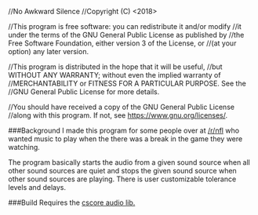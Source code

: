 //No Awkward Silence
//Copyright (C) <2018>  <Will Eagan>

//This program is free software: you can redistribute it and/or modify
//it under the terms of the GNU General Public License as published by
//the Free Software Foundation, either version 3 of the License, or
//(at your option) any later version.

//This program is distributed in the hope that it will be useful,
//but WITHOUT ANY WARRANTY; without even the implied warranty of
//MERCHANTABILITY or FITNESS FOR A PARTICULAR PURPOSE.  See the
//GNU General Public License for more details.

//You should have received a copy of the GNU General Public License
//along with this program.  If not, see <https://www.gnu.org/licenses/>.


###Background 
I made this program for some people over at [/r/nfl](https://www.reddit.com/r/nfl) who wanted music to play when the there was a break in the game they were watching.

The program basically starts the audio from a given sound source when all other sound sources are quiet and stops the given sound source when other sound sources are playing. There is user customizable tolerance levels and delays.

###Build
Requires the [cscore audio lib.](https://cscore.codeplex.com/)
